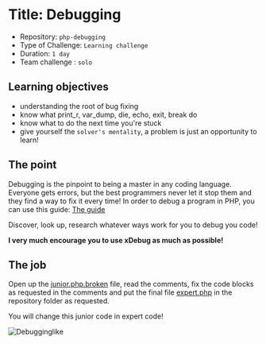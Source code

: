 # Title: Debugging

- Repository: `php-debugging`
- Type of Challenge: `Learning challenge`
- Duration: `1 day`
- Team challenge : `solo`

## Learning objectives
- understanding the root of bug fixing
- know what print_r, var_dump, die, echo, exit, break do
- know what to do the next time you're stuck
- give yourself the `solver's mentality`, a problem is just an opportunity to learn!

## The point
Debugging is the pinpoint to being a master in any coding language.  
Everyone gets errors, but the best programmers never let it stop them and they find a way to fix it every time!
In order to debug a program in PHP, you can use this guide: [The guide](https://rollbar.com/guides/how-to-debug-php/)

Discover, look up, research whatever ways work for you to debug you code!

**I very much encourage you to use xDebug as much as possible!**

## The job
Open up the [junior.php.broken](resources/junior.php.broken) file, read the comments, fix the code blocks as requested in the comments
and put the final file [expert.php](resources/expert.php) in the repository folder as requested.

You will change this junior code in expert code!

![Debugginglike](http://i.imgur.com/Bi7D4M7.gifv)